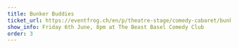 ```yaml
---
title: Bunker Buddies
ticket_url: https://eventfrog.ch/en/p/theatre-stage/comedy-cabaret/bunker-buddies-a-comedy-show-for-the-end-of-the-world-7320819647422453080.html
show_info: Friday 6th June, 8pm at The Beast Basel Comedy Club
order: 3
---
```

